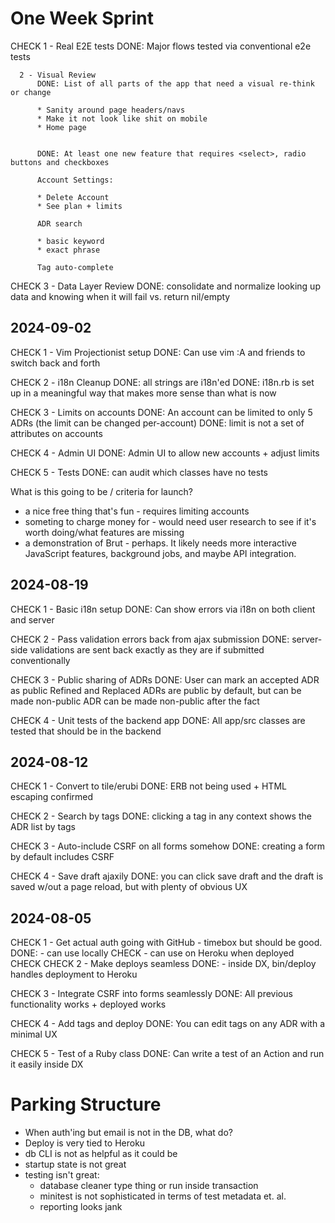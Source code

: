 # One Week Sprint

CHECK 1 - Real E2E tests
          DONE: Major flows tested via conventional e2e tests

      2 - Visual Review
          DONE: List of all parts of the app that need a visual re-think or change

          * Sanity around page headers/navs
          * Make it not look like shit on mobile
          * Home page


          DONE: At least one new feature that requires <select>, radio buttons and checkboxes

          Account Settings:

          * Delete Account
          * See plan + limits

          ADR search

          * basic keyword
          * exact phrase

          Tag auto-complete


CHECK 3 - Data Layer Review
          DONE: consolidate and normalize looking up data and knowing when it
                will fail vs. return nil/empty
## 2024-09-02

CHECK 1 - Vim Projectionist setup
          DONE: Can use vim :A and friends to switch back and forth

CHECK 2 - i18n Cleanup
          DONE: all strings are i18n'ed
          DONE: i18n.rb is set up in a meaningful way that makes more sense than what is now

CHECK 3 - Limits on accounts
          DONE: An account can be limited to only 5 ADRs (the limit can be changed per-account)
          DONE: limit is not a set of attributes on accounts

CHECK 4 - Admin UI
          DONE: Admin UI to allow new accounts + adjust limits

CHECK 5 - Tests
          DONE: can audit which classes  have no tests


What is this going to be / criteria for launch?

- a nice free thing that's fun - requires limiting accounts
- someting to charge money for - would need user research to see if it's worth doing/what features are missing
- a demonstration of Brut - perhaps.  It likely needs more interactive JavaScript features,
                                      background jobs, and maybe API integration.

## 2024-08-19

CHECK 1 - Basic i18n setup
          DONE: Can show errors via i18n on both client and server

CHECK 2 - Pass validation errors back from ajax submission
          DONE: server-side validations are sent back exactly
                as they are if submitted conventionally

CHECK 3 - Public sharing of ADRs
          DONE: User can mark an accepted ADR as public
                Refined and Replaced ADRs are public by default, but can be made non-public
                ADR can be made non-public after the fact

CHECK 4 - Unit tests of the backend app
          DONE: All app/src classes are tested that should be in the backend

## 2024-08-12

CHECK 1 - Convert to tile/erubi
          DONE: ERB not being used + HTML escaping confirmed

CHECK 2 - Search by tags
          DONE: clicking a tag in any context shows the ADR list by tags

CHECK 3 - Auto-include CSRF on all forms somehow
          DONE: creating a form by default includes CSRF

CHECK 4 - Save draft ajaxily
          DONE: you can click save draft and the draft is saved w/out a page
                reload, but with plenty of obvious UX


## 2024-08-05

CHECK 1 - Get actual auth going with GitHub - timebox but should be good.
          DONE: - can use locally CHECK
                - can use on Heroku when deployed CHECK
CHECK 2 - Make deploys seamless
          DONE: - inside DX, bin/deploy handles deployment to Heroku

CHECK 3 - Integrate CSRF into forms seamlessly
          DONE: All previous functionality works + deployed works

CHECK 4 - Add tags and deploy
          DONE: You can edit tags on any ADR with a minimal UX

CHECK 5 - Test of a Ruby class
          DONE: Can write a test of an Action and run it easily inside DX



# Parking Structure

* When auth'ing but email is not in the DB, what do?
* Deploy is very tied to Heroku
* db CLI is not as helpful as it could be
* startup state is not great
* testing isn't great:
  - database cleaner type thing or run inside transaction
  - minitest is not sophisticated in terms of test metadata et. al.
  - reporting looks jank
